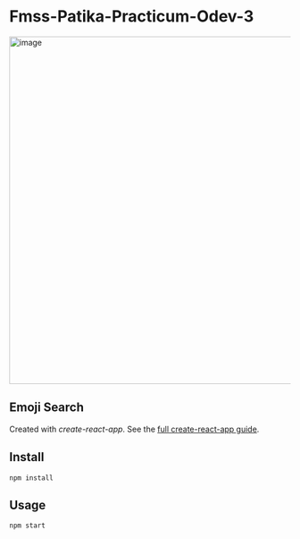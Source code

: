 # Fmss-Patika-Practicum-Odev-3
<img width="621" alt="image" src="https://user-images.githubusercontent.com/71510210/230782365-ba4e9734-42d5-461f-aff7-ba5cafa45c2c.png">


Emoji Search
---

Created with *create-react-app*. See the [full create-react-app guide](https://github.com/facebookincubator/create-react-app/blob/master/packages/react-scripts/template/README.md).



Install
---

`npm install`



Usage
---

`npm start`

